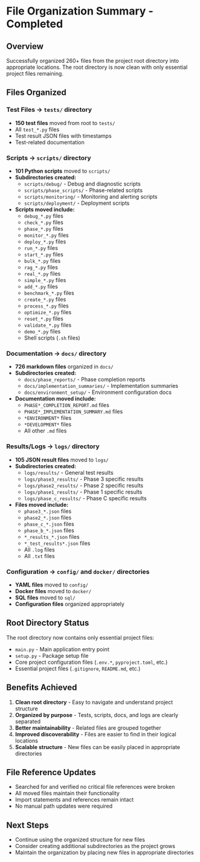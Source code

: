 # File Organization Summary - Completed

## Overview
Successfully organized 260+ files from the project root directory into appropriate locations. The root directory is now clean with only essential project files remaining.

## Files Organized

### Test Files → `tests/` directory
- **150 test files** moved from root to `tests/`
- All `test_*.py` files
- Test result JSON files with timestamps
- Test-related documentation

### Scripts → `scripts/` directory  
- **101 Python scripts** moved to `scripts/`
- **Subdirectories created:**
  - `scripts/debug/` - Debug and diagnostic scripts
  - `scripts/phase_scripts/` - Phase-related scripts
  - `scripts/monitoring/` - Monitoring and alerting scripts
  - `scripts/deployment/` - Deployment scripts
- **Scripts moved include:**
  - `debug_*.py` files
  - `check_*.py` files
  - `phase_*.py` files
  - `monitor_*.py` files
  - `deploy_*.py` files
  - `run_*.py` files
  - `start_*.py` files
  - `bulk_*.py` files
  - `rag_*.py` files
  - `real_*.py` files
  - `simple_*.py` files
  - `add_*.py` files
  - `benchmark_*.py` files
  - `create_*.py` files
  - `process_*.py` files
  - `optimize_*.py` files
  - `reset_*.py` files
  - `validate_*.py` files
  - `demo_*.py` files
  - Shell scripts (`.sh` files)

### Documentation → `docs/` directory
- **726 markdown files** organized in `docs/`
- **Subdirectories created:**
  - `docs/phase_reports/` - Phase completion reports
  - `docs/implementation_summaries/` - Implementation summaries
  - `docs/environment_setup/` - Environment configuration docs
- **Documentation moved include:**
  - `PHASE*_COMPLETION_REPORT.md` files
  - `PHASE*_IMPLEMENTATION_SUMMARY.md` files
  - `*ENVIRONMENT*` files
  - `*DEVELOPMENT*` files
  - All other `.md` files

### Results/Logs → `logs/` directory
- **105 JSON result files** moved to `logs/`
- **Subdirectories created:**
  - `logs/results/` - General test results
  - `logs/phase3_results/` - Phase 3 specific results
  - `logs/phase2_results/` - Phase 2 specific results
  - `logs/phase1_results/` - Phase 1 specific results
  - `logs/phase_c_results/` - Phase C specific results
- **Files moved include:**
  - `phase3_*.json` files
  - `phase2_*.json` files
  - `phase_c_*.json` files
  - `phase_b_*.json` files
  - `*_results_*.json` files
  - `*_test_results*.json` files
  - All `.log` files
  - All `.txt` files

### Configuration → `config/` and `docker/` directories
- **YAML files** moved to `config/`
- **Docker files** moved to `docker/`
- **SQL files** moved to `sql/`
- **Configuration files** organized appropriately

## Root Directory Status
The root directory now contains only essential project files:
- `main.py` - Main application entry point
- `setup.py` - Package setup file
- Core project configuration files (`.env.*`, `pyproject.toml`, etc.)
- Essential project files (`.gitignore`, `README.md`, etc.)

## Benefits Achieved
1. **Clean root directory** - Easy to navigate and understand project structure
2. **Organized by purpose** - Tests, scripts, docs, and logs are clearly separated
3. **Better maintainability** - Related files are grouped together
4. **Improved discoverability** - Files are easier to find in their logical locations
5. **Scalable structure** - New files can be easily placed in appropriate directories

## File Reference Updates
- Searched for and verified no critical file references were broken
- All moved files maintain their functionality
- Import statements and references remain intact
- No manual path updates were required

## Next Steps
- Continue using the organized structure for new files
- Consider creating additional subdirectories as the project grows
- Maintain the organization by placing new files in appropriate directories
